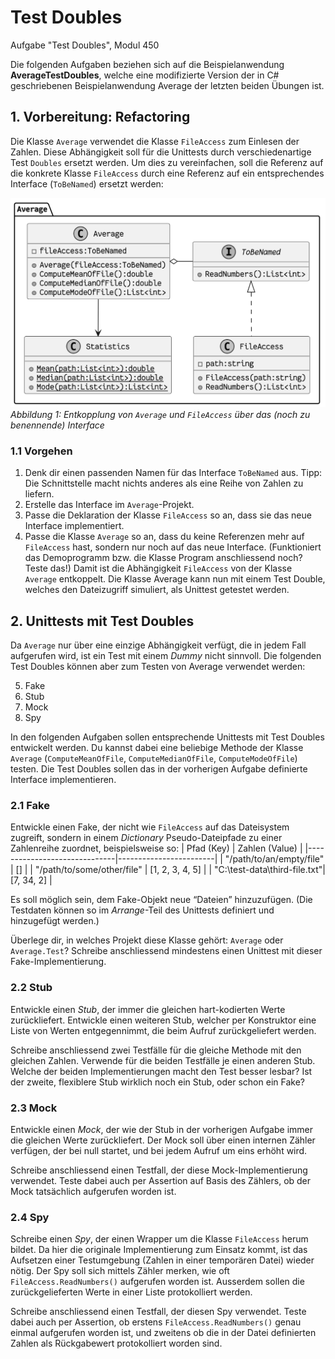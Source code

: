 # Test Doubles

Aufgabe "Test Doubles", Modul 450

Die folgenden Aufgaben beziehen sich auf die Beispielanwendung **AverageTestDoubles**, welche eine modifizierte Version der in C# geschriebenen Beispielanwendung Average der letzten beiden Übungen ist.

## 1. Vorbereitung: Refactoring

Die Klasse `Average` verwendet die Klasse `FileAccess` zum Einlesen der Zahlen. Diese Abhängigkeit soll für die Unittests durch verschiedenartige Test `Doubles` ersetzt werden. Um dies zu vereinfachen, soll die Referenz auf die konkrete Klasse `FileAccess` durch eine Referenz auf ein entsprechendes Interface (`ToBeNamed`) ersetzt werden:

![Abbildung 1](./pics/abbildung1.png)
_Abbildung 1: Entkopplung von `Average` und `FileAccess` über das (noch zu benennende) Interface_

### 1.1 Vorgehen

1. Denk dir einen passenden Namen für das Interface `ToBeNamed` aus. Tipp: Die Schnittstelle macht nichts anderes als eine Reihe von Zahlen zu liefern.
2. Erstelle das Interface im `Average`-Projekt.
3. Passe die Deklaration der Klasse `FileAccess` so an, dass sie das neue Interface implementiert.
4. Passe die Klasse `Average` so an, dass du keine Referenzen mehr auf `FileAccess` hast, sondern nur noch auf das neue Interface. (Funktioniert das Demoprogramm bzw. die Klasse Program anschliessend noch? Teste das!) Damit ist die Abhängigkeit `FileAccess` von der Klasse `Average` entkoppelt. Die Klasse Average kann nun mit einem Test Double, welches den Dateizugriff simuliert, als Unittest getestet werden.

## 2. Unittests mit Test Doubles

Da `Average` nur über eine einzige Abhängigkeit verfügt, die in jedem Fall aufgerufen wird, ist ein Test mit einem _Dummy_ nicht sinnvoll. Die folgenden Test Doubles können aber zum Testen von Average verwendet werden:

5. Fake
6. Stub
7. Mock
8. Spy

In den folgenden Aufgaben sollen entsprechende Unittests mit Test Doubles entwickelt werden. Du kannst dabei eine beliebige Methode der Klasse `Average` (`ComputeMeanOfFile`, `ComputeMedianOfFile`, `ComputeModeOfFile`) testen. Die Test Doubles sollen das in der vorherigen Aufgabe definierte Interface implementieren.

### 2.1 Fake

Entwickle einen Fake, der nicht wie `FileAccess` auf das Dateisystem zugreift, sondern in einem _Dictionary_ Pseudo-Dateipfade zu einer Zahlenreihe zuordnet, beispielsweise so:
| Pfad (Key) | Zahlen (Value) |
|------------------------------|------------------------|
| "/path/to/an/empty/file" | [] |
| "/path/to/some/other/file" | [1, 2, 3, 4, 5] |
| "C:\test-data\third-file.txt"| [7, 34, 2] |

Es soll möglich sein, dem Fake-Objekt neue “Dateien” hinzuzufügen. (Die Testdaten können so im _Arrange_-Teil des Unittests definiert und hinzugefügt werden.)

Überlege dir, in welches Projekt diese Klasse gehört: `Average` oder `Average.Test`? Schreibe anschliessend mindestens einen Unittest mit dieser Fake-Implementierung.

### 2.2 Stub

Entwickle einen _Stub_, der immer die gleichen hart-kodierten Werte zurückliefert. Entwickle einen weiteren Stub, welcher per Konstruktor eine Liste von Werten entgegennimmt, die beim Aufruf zurückgeliefert werden.

Schreibe anschliessend zwei Testfälle für die gleiche Methode mit den gleichen Zahlen. Verwende für die beiden Testfälle je einen anderen Stub. Welche der beiden Implementierungen macht den Test besser lesbar? Ist der zweite, flexiblere Stub wirklich noch ein Stub, oder schon ein Fake?

### 2.3 Mock

Entwickle einen _Mock_, der wie der Stub in der vorherigen Aufgabe immer die gleichen Werte zurückliefert. Der Mock soll über einen internen Zähler verfügen, der bei null startet, und bei jedem Aufruf um eins erhöht wird.

Schreibe anschliessend einen Testfall, der diese Mock-Implementierung verwendet. Teste dabei auch per Assertion auf Basis des Zählers, ob der Mock tatsächlich aufgerufen worden ist.

### 2.4 Spy

Schreibe einen _Spy_, der einen Wrapper um die Klasse `FileAccess` herum bildet. Da hier die originale Implementierung zum Einsatz kommt, ist das Aufsetzen einer Testumgebung (Zahlen in einer temporären Datei) wieder nötig. Der Spy soll sich mittels Zähler merken, wie oft `FileAccess.ReadNumbers()` aufgerufen worden ist. Ausserdem sollen die zurückgelieferten Werte in einer Liste protokolliert werden.

Schreibe anschliessend einen Testfall, der diesen Spy verwendet. Teste dabei auch per Assertion, ob erstens `FileAccess.ReadNumbers()` genau einmal aufgerufen worden ist, und zweitens ob die in der Datei definierten Zahlen als Rückgabewert protokolliert worden sind.
